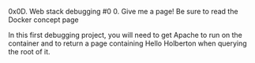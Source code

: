0x0D. Web stack debugging #0
0. Give me a page!
Be sure to read the Docker concept page

In this first debugging project, you will need to get Apache to run on the container and to return a page containing Hello Holberton when querying the root of it.

